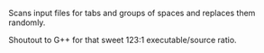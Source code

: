 Scans input files for tabs and groups of spaces and replaces them randomly.

Shoutout to G++ for that sweet 123:1 executable/source ratio.
